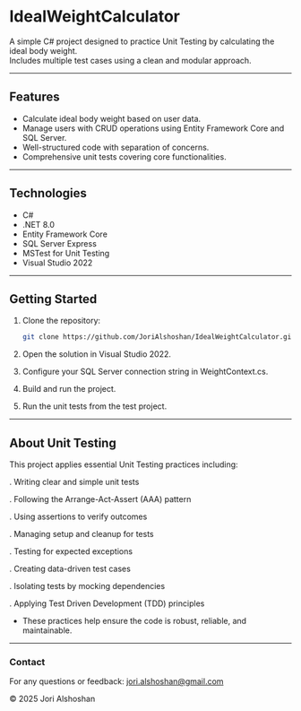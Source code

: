 # IdealWeightCalculator

A simple C# project designed to practice Unit Testing by calculating the ideal body weight.  
Includes multiple test cases using a clean and modular approach.

---

## Features

- Calculate ideal body weight based on user data.  
- Manage users with CRUD operations using Entity Framework Core and SQL Server.  
- Well-structured code with separation of concerns.  
- Comprehensive unit tests covering core functionalities.

---

## Technologies

- C#  
- .NET 8.0  
- Entity Framework Core  
- SQL Server Express  
- MSTest for Unit Testing  
- Visual Studio 2022

---

## Getting Started

1. Clone the repository:  
   ```bash
   git clone https://github.com/JoriAlshoshan/IdealWeightCalculator.git
2. Open the solution in Visual Studio 2022.

3. Configure your SQL Server connection string in WeightContext.cs.

4. Build and run the project.

5. Run the unit tests from the test project.

---

## About Unit Testing
This project applies essential Unit Testing practices including:

. Writing clear and simple unit tests

. Following the Arrange-Act-Assert (AAA) pattern

. Using assertions to verify outcomes

. Managing setup and cleanup for tests

. Testing for expected exceptions

. Creating data-driven test cases

. Isolating tests by mocking dependencies

. Applying Test Driven Development (TDD) principles

- These practices help ensure the code is robust, reliable, and maintainable.

---

### Contact
For any questions or feedback:
jori.alshoshan@gmail.com

© 2025 Jori Alshoshan
